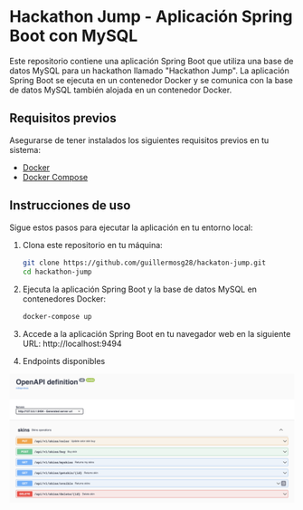 # Hackathon Jump - Aplicación Spring Boot con MySQL

Este repositorio contiene una aplicación Spring Boot que utiliza una base de datos MySQL para un hackathon llamado "Hackathon Jump". La aplicación Spring Boot se ejecuta en un contenedor Docker y se comunica con la base de datos MySQL también alojada en un contenedor Docker.

## Requisitos previos

Asegurarse de tener instalados los siguientes requisitos previos en tu sistema:

- [Docker](https://www.docker.com/get-started)
- [Docker Compose](https://docs.docker.com/compose/install/)

## Instrucciones de uso

Sigue estos pasos para ejecutar la aplicación en tu entorno local:

1. Clona este repositorio en tu máquina:
   ```bash
   git clone https://github.com/guillermosg28/hackaton-jump.git
   cd hackathon-jump
    ```
   
2. Ejecuta la aplicación Spring Boot y la base de datos MySQL en contenedores Docker:
   ```bash
   docker-compose up
   ```

3. Accede a la aplicación Spring Boot en tu navegador web en la siguiente URL: http://localhost:9494


4. Endpoints disponibles

![endpoints](./src/documentation/endpoints.png)
